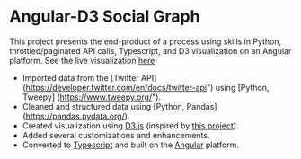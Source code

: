 # Angular-D3 Social Graph

This project presents the end-product of a process using skills in Python, throttled/paginated API calls, Typescript, and D3 visualization on an Angular platform. See the live visualization [here](https://nostava.com/angular-d3/)

* Imported data from the [Twitter API] (https://developer.twitter.com/en/docs/twitter-api") using [Python, Tweepy] (https://www.tweepy.org/").
* Cleaned and structured data using [Python, Pandas] (https://pandas.pydata.org/).
* Created visualization using [D3.js](https://d3js.org/) (inspired by [this project](https://observablehq.com/@d3/mobile-patent-suits)).
* Added several customizations and enhancements.
* Converted to [Typescript](https://www.typescriptlang.org/) and built on the [Angular](https://angular.io/) platform.